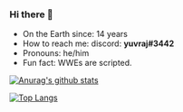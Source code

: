 ### Hi there 👋

<!--
**YuvrajGeek/YuvrajGeek** is a ✨ _special_ ✨ repository because its `README.md` (this file) appears on your GitHub profile.

Here are some ideas to get you started:

- 🔭 I’m currently working on ...
- 🌱 I’m currently learning ...
- 👯 I’m looking to collaborate on ...
- 🤔 I’m looking for help with ...
- 💬 Ask me about ...-->
-  On the Earth since: 14 years
-  How to reach me: discord: <strong>yuvraj#3442</strong>
-  Pronouns: he/him
-  Fun fact: WWEs are scripted.

[![Anurag's github stats](https://github-readme-stats.vercel.app/api?username=YuvrajGeek&show_icons=true&theme=radical)](https://github.com/anuraghazra/github-readme-stats)


[![Top Langs](https://github-readme-stats.vercel.app/api/top-langs/?username=YuvrajGeek&show_icons=true&theme=radical&hide=html)](https://github.com/anuraghazra/github-readme-stats)
